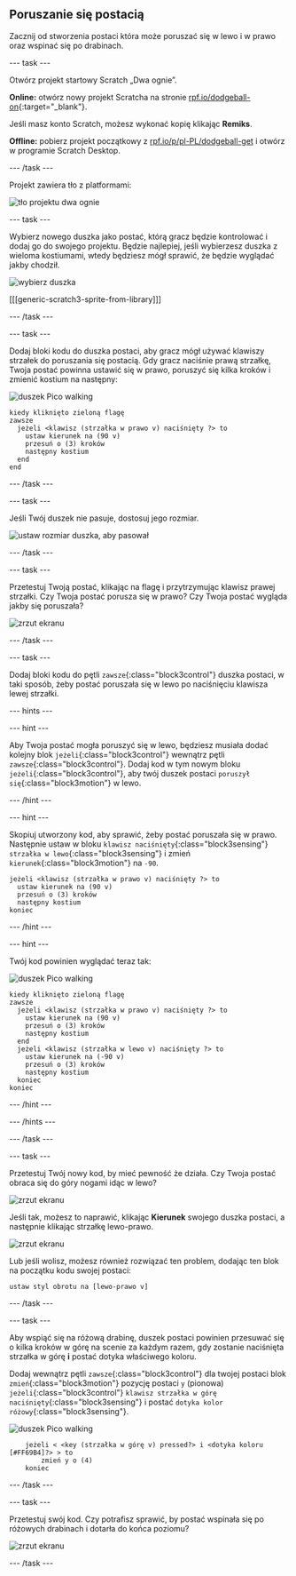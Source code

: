 ## Poruszanie się postacią

Zacznij od stworzenia postaci która może poruszać się w lewo i w prawo oraz wspinać się po drabinach.

--- task ---

Otwórz projekt startowy Scratch „Dwa ognie”.

**Online:** otwórz nowy projekt Scratcha na stronie [rpf.io/dodgeball-on](https://rpf.io/dodgeball-on){:target="_blank"}.

Jeśli masz konto Scratch, możesz wykonać kopię klikając **Remiks**.

**Offline:** pobierz projekt początkowy z [rpf.io/p/pl-PL/dodgeball-get](https://rpf.io/p/pl-PL/dodgeball-get) i otwórz w programie Scratch Desktop.

--- /task ---

Projekt zawiera tło z platformami:

![tło projektu dwa ognie](images/dodge-background.png)

--- task ---

Wybierz nowego duszka jako postać, którą gracz będzie kontrolować i dodaj go do swojego projektu. Będzie najlepiej, jeśli wybierzesz duszka z wieloma kostiumami, wtedy będziesz mógł sprawić, że będzie wyglądać jakby chodził.

![wybierz duszka](images/dodge-characters.png)

[[[generic-scratch3-sprite-from-library]]]

--- /task ---

--- task ---

Dodaj bloki kodu do duszka postaci, aby gracz mógł używać klawiszy strzałek do poruszania się postacią. Gdy gracz naciśnie prawą strzałkę, Twoja postać powinna ustawić się w prawo, poruszyć się kilka kroków i zmienić kostium na następny:

![duszek Pico walking](images/pico_walking_sprite.png)

```blocks3
kiedy kliknięto zieloną flagę
zawsze 
  jeżeli <klawisz (strzałka w prawo v) naciśnięty ?> to 
    ustaw kierunek na (90 v)
    przesuń o (3) kroków
    następny kostium
  end
end
```

--- /task ---

--- task ---

Jeśli Twój duszek nie pasuje, dostosuj jego rozmiar.

![ustaw rozmiar duszka, aby pasował](images/dodge-sprite-size-annotated.png)

--- /task ---

--- task ---

Przetestuj Twoją postać, klikając na flagę i przytrzymując klawisz prawej strzałki. Czy Twoja postać porusza się w prawo? Czy Twoja postać wygląda jakby się poruszała?

![zrzut ekranu](images/dodge-walking.png)

--- /task ---

--- task ---

Dodaj bloki kodu do pętli `zawsze`{:class="block3control"} duszka postaci, w taki sposób, żeby postać poruszała się w lewo po naciśnięciu klawisza lewej strzałki.

--- hints ---


--- hint ---

Aby Twoja postać mogła poruszyć się w lewo, będziesz musiała dodać kolejny blok `jeżeli`{:class="block3control"} wewnątrz pętli `zawsze`{:class="block3control"}. Dodaj kod w tym nowym bloku `jeżeli`{:class="block3control"}, aby twój duszek postaci `poruszył się`{:class="block3motion"} w lewo.

--- /hint ---

--- hint ---

Skopiuj utworzony kod, aby sprawić, żeby postać poruszała się w prawo. Następnie ustaw w bloku `klawisz naciśnięty`{:class="block3sensing"} `strzałka w lewo`{:class="block3sensing"} i zmień `kierunek`{:class="block3motion"} na `-90`.

```blocks3
jeżeli <klawisz (strzałka w prawo v) naciśnięty ?> to 
  ustaw kierunek na (90 v)
  przesuń o (3) kroków
  następny kostium
koniec
```

--- /hint ---

--- hint ---

Twój kod powinien wyglądać teraz tak:

![duszek Pico walking](images/pico_walking_sprite.png)

```blocks3
kiedy kliknięto zieloną flagę
zawsze 
  jeżeli <klawisz (strzałka w prawo v) naciśnięty ?> to 
    ustaw kierunek na (90 v)
    przesuń o (3) kroków
    następny kostium
  end
  jeżeli <klawisz (strzałka w lewo v) naciśnięty ?> to 
    ustaw kierunek na (-90 v)
    przesuń o (3) kroków
    następny kostium
  koniec
koniec
```

--- /hint ---

--- /hints ---

--- /task ---

--- task ---

Przetestuj Twój nowy kod, by mieć pewność że działa. Czy Twoja postać obraca się do góry nogami idąc w lewo?

![zrzut ekranu](images/dodge-upside-down.png)

Jeśli tak, możesz to naprawić, klikając **Kierunek** swojego duszka postaci, a następnie klikając strzałkę lewo-prawo.

![zrzut ekranu](images/dodge-left-right-annotated.png)

Lub jeśli wolisz, możesz również rozwiązać ten problem, dodając ten blok na początku kodu swojej postaci:

```blocks3
ustaw styl obrotu na [lewo-prawo v]
```

--- /task ---

--- task ---

Aby wspiąć się na różową drabinę, duszek postaci powinien przesuwać się o kilka kroków w górę na scenie za każdym razem, gdy zostanie naciśnięta strzałka w górę **i** postać dotyka właściwego koloru.

Dodaj wewnątrz pętli `zawsze`{:class="block3control"} dla twojej postaci blok `zmień`{:class="block3motion"} pozycję postaci `y` (pionowa) `jeżeli`{:class="block3control"} `klawisz strzałka w górę naciśnięty`{:class="block3sensing"} i postać `dotyka kolor różowy`{:class="block3sensing"}.

![duszek Pico walking](images/pico_walking_sprite.png)

```blocks3
    jeżeli < <key (strzałka w górę v) pressed?> i <dotyka koloru [#FF69B4]?> > to
        zmień y o (4)
    koniec
```

--- /task ---

--- task ---

Przetestuj swój kod. Czy potrafisz sprawić, by postać wspinała się po różowych drabinach i dotarła do końca poziomu?

![zrzut ekranu](images/dodge-test-character.png)

--- /task ---
